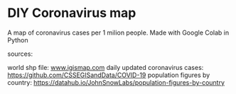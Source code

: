 # DIY Coronavirus map
A map of coronavirus cases per 1 milion people. Made with Google Colab in Python

sources: 

world shp file: www.igismap.com
daily updated coronavirus cases: https://github.com/CSSEGISandData/COVID-19
population figures by country: https://datahub.io/JohnSnowLabs/population-figures-by-country
